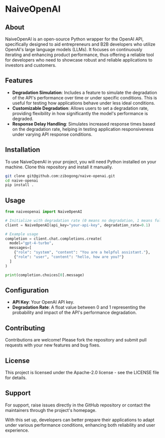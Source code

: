 # NaiveOpenAI

## About
NaiveOpenAI is an open-source Python wrapper for the OpenAI API, specifically designed to aid entrepreneurs and B2B developers who utilize OpenAI's large language models (LLMs). It focuses on continuously iterating and enhancing product performance, thus offering a reliable tool for developers who need to showcase robust and reliable applications to investors and customers.

## Features
- **Degradation Simulation**: Includes a feature to simulate the degradation of the API's performance over time or under specific conditions. This is useful for testing how applications behave under less ideal conditions.
- **Customizable Degradation**: Allows users to set a degradation rate, providing flexibility in how significantly the model's performance is degraded.
- **Response Delay Handling**: Simulates increased response times based on the degradation rate, helping in testing application responsiveness under varying API response conditions.

## Installation
To use NaiveOpenAI in your project, you will need Python installed on your machine. Clone this repository and install it manually.

```bash
git clone git@github.com:zibogong/naive-openai.git
cd naive-openai
pip install .
```

## Usage
```python
from naiveopenai import NaiveOpenAI

# Initialize with degradation rate (0 means no degradation, 1 means full degradation)
client = NaiveOpenAI(api_key="your-api-key", degradation_rate=0.1)

# Example usage
completion = client.chat.completions.create(
  model="gpt-4-turbo",
  messages=[
    {"role": "system", "content": "You are a helpful assistant."},
    {"role": "user", "content": "hello, how are you?"}
  ]
)

print(completion.choices[0].message)
```

## Configuration
- **API Key**: Your OpenAI API key.
- **Degradation Rate**: A float value between 0 and 1 representing the probability and impact of the API's performance degradation.

## Contributing
Contributions are welcome! Please fork the repository and submit pull requests with your new features and bug fixes.

## License
This project is licensed under the Apache-2.0 license - see the LICENSE file for details.

## Support
For support, raise issues directly in the GitHub repository or contact the maintainers through the project's homepage.

With this set up, developers can better prepare their applications to adapt under various performance conditions, enhancing both reliability and user experience.
